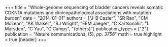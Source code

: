 +++
title = "Whole-genome sequencing of bladder cancers reveals somatic CDKN1A mutations and clinicopathological associations with mutation burden"
date = "2014-01-01"
authors = ["J-B Cazier", "SR Rao", "CM McLean", "AK Walker", "BJ Wright", "EEM Jaeger", "C Kartsonaki", "L Marsden", "C Yau", "C Camps", "{others}"]
publication_types = ["2"]
publication = "Nature communications, (5), _pp. 3756_"
math = true
highlight = true
[header]
+++
